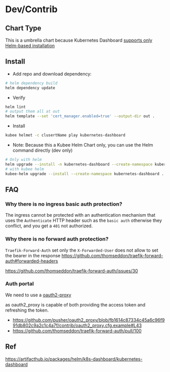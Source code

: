 # Dev/Contrib

## Chart Type

This is a umbrella chart because Kubernetes Dashboard [supports only Helm-based installation](https://github.com/kubernetes/dashboard?tab=readme-ov-file#installation)


## Install

* Add repo and download dependency:
```bash
# helm dependency build
helm dependency update
```
* Verify
```bash
helm lint
# output them all at out 
helm template --set 'cert_manager.enabled=true' --output-dir out .
```
* Install
```bash
kubee helmet -c clusertName play kubernetes-dashboard
```
* Note: Because this a Kubee Helm Chart only, you can use the Helm command directly (dev only)
```bash
# Only with helm
helm upgrade --install -n kubernetes-dashboard --create-namespace kubernetes-dashboard .
# with kubee helm
kubee-helm upgrade --install --create-namespace kubernetes-dashboard .
```

## FAQ

### Why there is no ingress basic auth protection?

The ingress cannot be protected with an authentication mechanism that uses the `Authenticate` HTTP header
such as the `basic auth` otherwise they conflict, and you get a `401` not authorized.

### Why there is no forward auth protection?

`Traefik-Forward-Auth` set only the `X-Forwarded-User` does not allow to set the bearer in the response
https://github.com/thomseddon/traefik-forward-auth#forwarded-headers

https://github.com/thomseddon/traefik-forward-auth/issues/30

### Auth portal


We need to use a [oauth2-proxy](https://oauth2-proxy.github.io/oauth2-proxy/configuration/providers/openid_connect)

as oauth2_proxy is capable of both providing the access token and refreshing the token.
* https://github.com/pusher/oauth2_proxy/blob/fb1614c87334c45a6c96f991db802c9a2c1c4a7f/contrib/oauth2_proxy.cfg.example#L43
* https://github.com/thomseddon/traefik-forward-auth/pull/100

## Ref
https://artifacthub.io/packages/helm/k8s-dashboard/kubernetes-dashboard 
